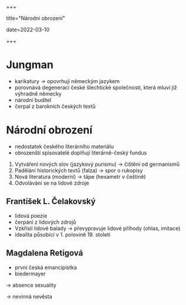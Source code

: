 +++

title="Národní obrození"

date=2022-03-10

+++

# Jungman

- karikatury $\to$ opovrhují německým jazykem
- porovnává degeneraci české šlechtické společnosti, která mluví již výhradně německy
- národní buditel
- čerpal z barokních českých textů

# Národní obrození

- nedostatek českého literárního materiálu
- obrozenští spisovatelé doplňují literárně-český fundus

1. Vytváření nových slov (jazykový purismu) $\to$ čištění od germanismů
2. Padělání historických textů (falza) $\to$ spor o rukopisy
3. Nová literatura (moderní) $\to$ tápe (hexametr v češtině)
4. Odvolávání se na lidové zdroje 

## František L. Čelakovský

- lidová poezie
- čerpání z lidových zdrojů
- Vzkřísil lidové balady $\to$ převypravuje lidové příhody (ohlas, imitace)
- idealita působící v 1. polovině 19. století

## Magdalena Retigová

- první česká emancipistka
- biedermayer

$\to$ absence sexuality

$\to$ nevinná nevěsta